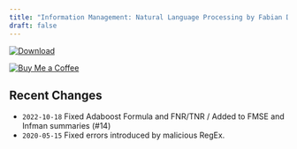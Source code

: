```yaml
---
title: "Information Management: Natural Language Processing by Fabian Damken (english)"
draft: false
---
```


[![Download](/download.png)](infman-nlp-summary.pdf)

[![Buy Me a Coffee](/kofi.png)](https://ko-fi.com/fdamken)

## Recent Changes
- `2022-10-18` Fixed Adaboost Formula and FNR/TNR / Added to FMSE and Infman summaries (#14)
- `2020-05-15` Fixed errors introduced by malicious RegEx.
